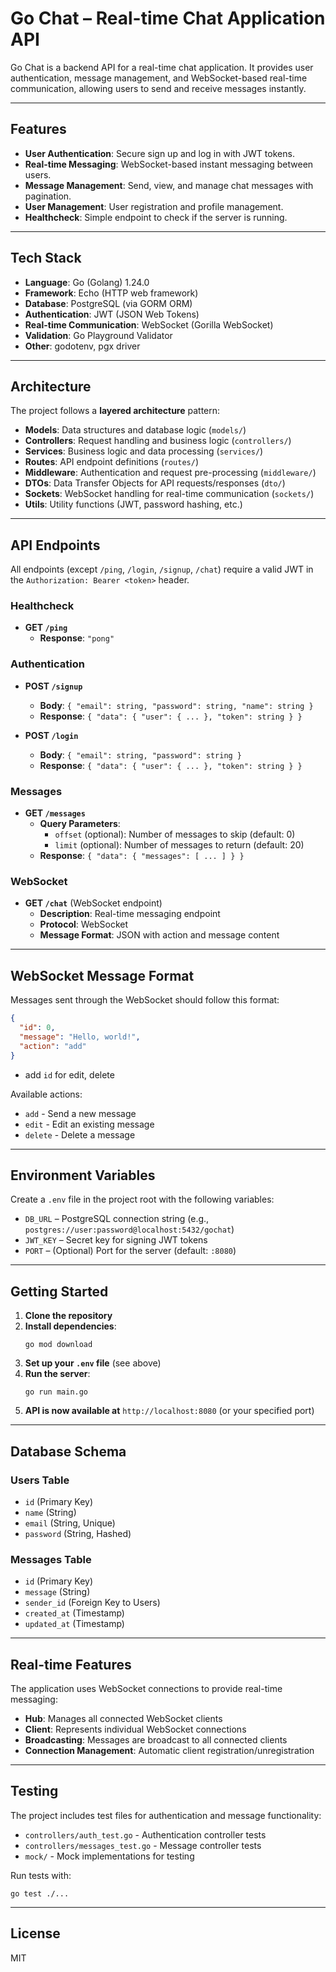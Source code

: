 # Go Chat – Real-time Chat Application API

Go Chat is a backend API for a real-time chat application. It provides user authentication, message management, and WebSocket-based real-time communication, allowing users to send and receive messages instantly.

---

## Features

- **User Authentication**: Secure sign up and log in with JWT tokens.
- **Real-time Messaging**: WebSocket-based instant messaging between users.
- **Message Management**: Send, view, and manage chat messages with pagination.
- **User Management**: User registration and profile management.
- **Healthcheck**: Simple endpoint to check if the server is running.

---

## Tech Stack

- **Language**: Go (Golang) 1.24.0
- **Framework**: Echo (HTTP web framework)
- **Database**: PostgreSQL (via GORM ORM)
- **Authentication**: JWT (JSON Web Tokens)
- **Real-time Communication**: WebSocket (Gorilla WebSocket)
- **Validation**: Go Playground Validator
- **Other**: godotenv, pgx driver

---

## Architecture

The project follows a **layered architecture** pattern:

- **Models**: Data structures and database logic (`models/`)
- **Controllers**: Request handling and business logic (`controllers/`)
- **Services**: Business logic and data processing (`services/`)
- **Routes**: API endpoint definitions (`routes/`)
- **Middleware**: Authentication and request pre-processing (`middleware/`)
- **DTOs**: Data Transfer Objects for API requests/responses (`dto/`)
- **Sockets**: WebSocket handling for real-time communication (`sockets/`)
- **Utils**: Utility functions (JWT, password hashing, etc.)

---

## API Endpoints

All endpoints (except `/ping`, `/login`, `/signup`, `/chat`) require a valid JWT in the `Authorization: Bearer <token>` header.

### Healthcheck

- **GET `/ping`**
  - **Response**: `"pong"`

### Authentication

- **POST `/signup`**
  - **Body**: `{ "email": string, "password": string, "name": string }`
  - **Response**: `{ "data": { "user": { ... }, "token": string } }`

- **POST `/login`**
  - **Body**: `{ "email": string, "password": string }`
  - **Response**: `{ "data": { "user": { ... }, "token": string } }`

### Messages

- **GET `/messages`**
  - **Query Parameters**: 
    - `offset` (optional): Number of messages to skip (default: 0)
    - `limit` (optional): Number of messages to return (default: 20)
  - **Response**: `{ "data": { "messages": [ ... ] } }`

### WebSocket

- **GET `/chat`** (WebSocket endpoint)
  - **Description**: Real-time messaging endpoint
  - **Protocol**: WebSocket
  - **Message Format**: JSON with action and message content

---

## WebSocket Message Format

Messages sent through the WebSocket should follow this format:

```json
{
  "id": 0,
  "message": "Hello, world!",
  "action": "add"
}
```

- add `id` for edit, delete

Available actions:
- `add` - Send a new message
- `edit` - Edit an existing message
- `delete` - Delete a message

---

## Environment Variables

Create a `.env` file in the project root with the following variables:

- `DB_URL` – PostgreSQL connection string (e.g., `postgres://user:password@localhost:5432/gochat`)
- `JWT_KEY` – Secret key for signing JWT tokens
- `PORT` – (Optional) Port for the server (default: `:8080`)

---

## Getting Started

1. **Clone the repository**
2. **Install dependencies**:  
   ```
   go mod download
   ```
3. **Set up your `.env` file** (see above)
4. **Run the server**:  
   ```
   go run main.go
   ```
5. **API is now available at** `http://localhost:8080` (or your specified port)

---

## Database Schema

### Users Table
- `id` (Primary Key)
- `name` (String)
- `email` (String, Unique)
- `password` (String, Hashed)

### Messages Table
- `id` (Primary Key)
- `message` (String)
- `sender_id` (Foreign Key to Users)
- `created_at` (Timestamp)
- `updated_at` (Timestamp)

---

## Real-time Features

The application uses WebSocket connections to provide real-time messaging:

- **Hub**: Manages all connected WebSocket clients
- **Client**: Represents individual WebSocket connections
- **Broadcasting**: Messages are broadcast to all connected clients
- **Connection Management**: Automatic client registration/unregistration

---

## Testing

The project includes test files for authentication and message functionality:

- `controllers/auth_test.go` - Authentication controller tests
- `controllers/messages_test.go` - Message controller tests
- `mock/` - Mock implementations for testing

Run tests with:
```
go test ./...
```

---

## License

MIT